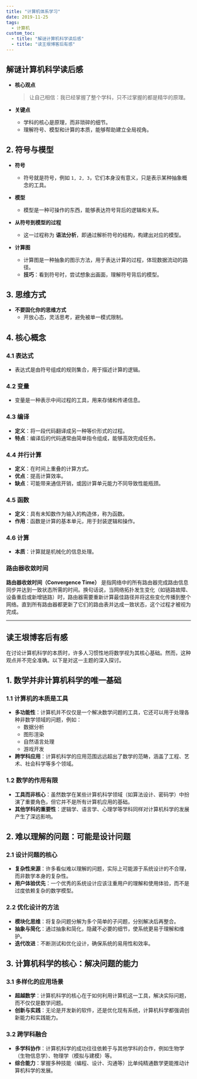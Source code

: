 ```yaml
---
title: "计算机体系学习"
date: 2019-11-25
tags:
  - 计算机
custom_toc:
  - title: "解谜计算机科学读后感"
  - title: "读王垠博客后有感"
---
```


## 解谜计算机科学读后感

- **核心观点**  
  > 让自己相信：我已经掌握了整个学科，只不过掌握的都是精华的原理。  

- **关键点**  
  - 学科的核心是原理，而非琐碎的细节。  
  - 理解符号、模型和计算的本质，能够帮助建立全局视角。  

## **2. 符号与模型**

- **符号**  
  - 符号就是符号，例如 `1, 2, 3`，它们本身没有意义，只是表示某种抽象概念的工具。  

- **模型**  
  - 模型是一种可操作的东西，能够表达符号背后的逻辑和关系。  

- **从符号到模型的过程**  
  - 这一过程称为 **语法分析**，即通过解析符号的结构，构建出对应的模型。  

- **计算图**  
  - 计算图是一种抽象的图示方法，用于表达计算的过程，体现数据流动的路径。  
  - **技巧**：看到符号时，尝试想象出画面，理解符号背后的模型。  

## **3. 思维方式**

- **不要固化你的思维方式**  
  - 开放心态，灵活思考，避免被单一模式限制。  

## **4. 核心概念**

### **4.1 表达式**
- 表达式是由符号组成的规则集合，用于描述计算的逻辑。  

### **4.2 变量**
- 变量是一种表示中间过程的工具，用来存储和传递信息。  

### **4.3 编译**
- **定义**：将一段代码翻译成另一种等价形式的过程。  
- **特点**：编译后的代码通常由简单指令组成，能够高效完成任务。  

### **4.4 并行计算**
- **定义**：在时间上重叠的计算方式。  
- **优点**：提高计算效率。  
- **缺点**：可能带来通信开销，或因计算单元能力不同导致性能瓶颈。  

### **4.5 函数**
- **定义**：具有未知数作为输入的构造体，称为函数。  
- **作用**：函数是计算的基本单元，用于封装逻辑和操作。  

### **4.6 计算**
- **本质**：计算就是机械化的信息处理。  


### 路由器收敛时间

**路由器收敛时间（Convergence Time）** 是指网络中的所有路由器完成路由信息同步并达到一致状态所需的时间。换句话说，当网络拓扑发生变化（如链路故障、设备重启或新增链路）时，路由器需要重新计算最佳路径并将这些变化传播到整个网络。直到所有路由器都更新了它们的路由表并达成一致状态，这个过程才被视为完成。

---

## 读王垠博客后有感

在讨论计算机科学的本质时，许多人习惯性地将数学视为其核心基础。然而，这种观点并不完全准确。以下是对这一主题的深入探讨。

## 1. 数学并非计算机科学的唯一基础

### 1.1 计算机的本质是工具

- **多功能性**：计算机并不仅仅是一个解决数学问题的工具，它还可以用于处理各种非数学领域的问题，例如：
  - 数据分析
  - 图形渲染
  - 自然语言处理
  - 游戏开发
- **跨学科应用**：计算机科学的应用范围远远超出了数学的范畴，涵盖了工程、艺术、社会科学等多个领域。

### 1.2 数学的作用有限

- **工具而非核心**：虽然数学在某些计算机科学领域（如算法设计、密码学）中扮演了重要角色，但它并不是所有计算机应用的基础。
- **其他学科的重要性**：逻辑学、语言学、心理学等学科同样对计算机科学的发展产生了深远影响。

## 2. 难以理解的问题：可能是设计问题

### 2.1 设计问题的核心

- **复杂性来源**：许多看似难以理解的问题，实际上可能源于系统设计的不合理，而非数学本身的复杂性。
- **用户体验优先**：一个优秀的系统设计应该注重用户的理解和使用体验，而不是过度依赖复杂的数学模型。

### 2.2 优化设计的方法

- **模块化思维**：将复杂问题分解为多个简单的子问题，分别解决后再整合。
- **抽象与简化**：通过抽象和简化，隐藏不必要的细节，使系统更易于理解和维护。
- **迭代改进**：不断测试和优化设计，确保系统的易用性和效率。

## 3. 计算机科学的核心：解决问题的能力

### 3.1 多样化的应用场景

- **超越数学**：计算机科学的核心在于如何利用计算机这一工具，解决实际问题，而不仅仅是数学问题。
- **创新与实践**：无论是开发新的软件，还是优化现有系统，计算机科学都强调创新能力和实践能力。

### 3.2 跨学科融合

- **多学科协作**：计算机科学的成功往往依赖于与其他学科的合作，例如生物学（生物信息学）、物理学（模拟与建模）等。
- **综合能力**：掌握多种技能（编程、设计、沟通等）比单纯精通数学更能推动计算机科学的发展。